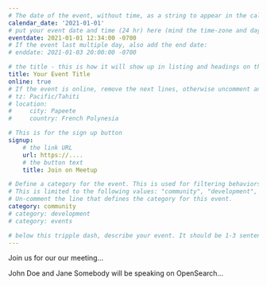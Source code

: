 ```yaml
---
# The date of the event, without time, as a string to appear in the calendar view in the format of YYYY-MM-DD.
calendar_date: '2021-01-01'
# put your event date and time (24 hr) here (mind the time-zone and daylight saving time!):
eventdate: 2021-01-01 12:34:00 -0700
# If the event last multiple day, also add the end date:
# enddate: 2021-01-03 20:00:00 -0700

# the title - this is how it will show up in listing and headings on the site:
title: Your Event Title
online: true
# If the event is online, remove the next lines, otherwise uncomment and adjust:
# tz: Pacific/Tahiti
# location:
#     city: Papeete
#     country: French Polynesia

# This is for the sign up button
signup:
    # the link URL
    url: https://....
    # the button text
    title: Join on Meetup

# Define a category for the event. This is used for filtering behaviors and styling on the events pages.
# This is limited to the following values: "community", "development", "user-group", "events".
# Un-comment the line that defines the category for this event.
category: community
# category: development
# category: events

# below this tripple dash, describe your event. It should be 1-3 sentences
---
```


Join us for our our meeting...

John Doe and Jane Somebody will be speaking on OpenSearch...
